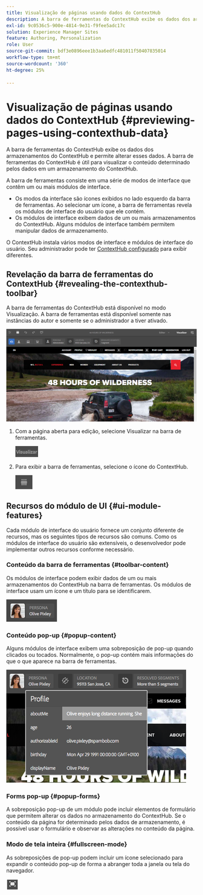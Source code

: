 ```yaml
---
title: Visualização de páginas usando dados do ContextHub
description: A barra de ferramentas do ContextHub exibe os dados dos armazenamentos do ContextHub, permite alterar esses dados e é útil para visualizar o conteúdo
exl-id: 9c0536c5-900e-4814-9e31-f9fee5adc17c
solution: Experience Manager Sites
feature: Authoring, Personalization
role: User
source-git-commit: bdf3e0896eee1b3aa6edfc481011f50407835014
workflow-type: tm+mt
source-wordcount: '360'
ht-degree: 25%

---
```


# Visualização de páginas usando dados do ContextHub  {#previewing-pages-using-contexthub-data}

A barra de ferramentas do ContextHub exibe os dados dos armazenamentos do ContextHub e permite alterar esses dados. A barra de ferramentas do ContextHub é útil para visualizar o conteúdo determinado pelos dados em um armazenamento do ContextHub.

A barra de ferramentas consiste em uma série de modos de interface que contêm um ou mais módulos de interface.

* Os modos da interface são ícones exibidos no lado esquerdo da barra de ferramentas. Ao selecionar um ícone, a barra de ferramentas revela os módulos de interface do usuário que ele contém.
* Os módulos de interface exibem dados de um ou mais armazenamentos do ContextHub. Alguns módulos de interface também permitem manipular dados de armazenamento.

O ContextHub instala vários modos de interface e módulos de interface do usuário. Seu administrador pode ter [ContextHub configurado](/help/implementing/developing/personalization/configuring-contexthub.md) para exibir diferentes.

## Revelação da barra de ferramentas do ContextHub {#revealing-the-contexthub-toolbar}

A barra de ferramentas do ContextHub está disponível no modo Visualização. A barra de ferramentas está disponível somente nas instâncias do autor e somente se o administrador a tiver ativado.

![A barra de ferramentas do ContextHub](/help/sites-cloud/authoring/assets/contexthub-toolbar.png)

1. Com a página aberta para edição, selecione Visualizar na barra de ferramentas.

   ![O botão Visualizar](/help/sites-cloud/authoring/assets/contexthub-preview-button.png)

1. Para exibir a barra de ferramentas, selecione o ícone do ContextHub.

   ![O botão ContextHub](/help/sites-cloud/authoring/assets/contexthub-button.png)

## Recursos do módulo de UI {#ui-module-features}

Cada módulo de interface do usuário fornece um conjunto diferente de recursos, mas os seguintes tipos de recursos são comuns. Como os módulos de interface do usuário são extensíveis, o desenvolvedor pode implementar outros recursos conforme necessário.

### Conteúdo da barra de ferramentas {#toolbar-content}

Os módulos de interface podem exibir dados de um ou mais armazenamentos do ContextHub na barra de ferramentas. Os módulos de interface usam um ícone e um título para se identificarem.

![Personas do ContextHub](/help/sites-cloud/authoring/assets/contexthub-persona-button.png)

### Conteúdo pop-up {#popup-content}

Alguns módulos de interface exibem uma sobreposição de pop-up quando clicados ou tocados. Normalmente, o pop-up contém mais informações do que o que aparece na barra de ferramentas.

![Informações de perfil do ContextHub](/help/sites-cloud/authoring/assets/contexthub-profile.png)

### Forms pop-up {#popup-forms}

A sobreposição pop-up de um módulo pode incluir elementos de formulário que permitem alterar os dados no armazenamento do ContextHub. Se o conteúdo da página for determinado pelos dados de armazenamento, é possível usar o formulário e observar as alterações no conteúdo da página.

### Modo de tela inteira {#fullscreen-mode}

As sobreposições de pop-up podem incluir um ícone selecionado para expandir o conteúdo pop-up de forma a abranger toda a janela ou tela do navegador.

![Botão de tela cheia](/help/sites-cloud/authoring/assets/contexthub-fullscreen.png)
